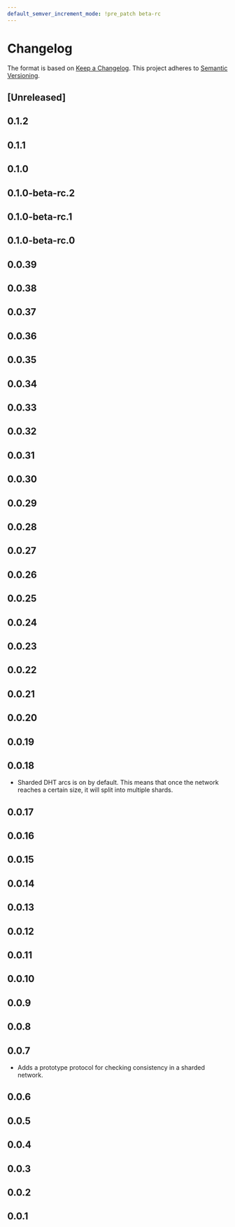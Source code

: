 ```yaml
---
default_semver_increment_mode: !pre_patch beta-rc
---
```

# Changelog

The format is based on [Keep a Changelog](https://keepachangelog.com/en/1.0.0/). This project adheres to [Semantic Versioning](https://semver.org/spec/v2.0.0.html).

## \[Unreleased\]

## 0.1.2

## 0.1.1

## 0.1.0

## 0.1.0-beta-rc.2

## 0.1.0-beta-rc.1

## 0.1.0-beta-rc.0

## 0.0.39

## 0.0.38

## 0.0.37

## 0.0.36

## 0.0.35

## 0.0.34

## 0.0.33

## 0.0.32

## 0.0.31

## 0.0.30

## 0.0.29

## 0.0.28

## 0.0.27

## 0.0.26

## 0.0.25

## 0.0.24

## 0.0.23

## 0.0.22

## 0.0.21

## 0.0.20

## 0.0.19

## 0.0.18

- Sharded DHT arcs is on by default. This means that once the network reaches a certain size, it will split into multiple shards.

## 0.0.17

## 0.0.16

## 0.0.15

## 0.0.14

## 0.0.13

## 0.0.12

## 0.0.11

## 0.0.10

## 0.0.9

## 0.0.8

## 0.0.7

- Adds a prototype protocol for checking consistency in a sharded network.

## 0.0.6

## 0.0.5

## 0.0.4

## 0.0.3

## 0.0.2

## 0.0.1
